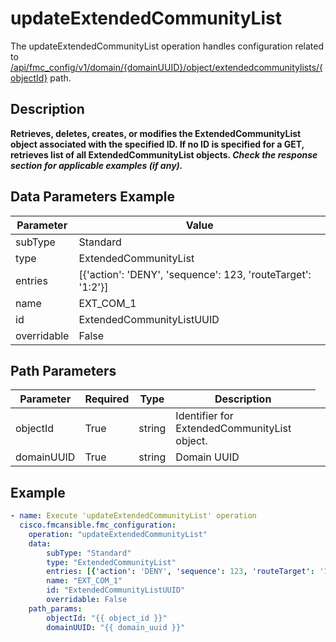 # updateExtendedCommunityList

The updateExtendedCommunityList operation handles configuration related to [/api/fmc_config/v1/domain/{domainUUID}/object/extendedcommunitylists/{objectId}](/paths//api/fmc_config/v1/domain/{domain_uuid}/object/extendedcommunitylists/{object_id}.md) path.&nbsp;
## Description
**Retrieves, deletes, creates, or modifies the ExtendedCommunityList object associated with the specified ID. If no ID is specified for a GET, retrieves list of all ExtendedCommunityList objects. _Check the response section for applicable examples (if any)._**

## Data Parameters Example
| Parameter | Value |
| --------- | -------- |
| subType | Standard |
| type | ExtendedCommunityList |
| entries | [{'action': 'DENY', 'sequence': 123, 'routeTarget': '1:2'}] |
| name | EXT_COM_1 |
| id | ExtendedCommunityListUUID |
| overridable | False |

## Path Parameters
| Parameter | Required | Type | Description |
| --------- | -------- | ---- | ----------- |
| objectId | True | string <td colspan=3> Identifier for ExtendedCommunityList object. |
| domainUUID | True | string <td colspan=3> Domain UUID |

## Example
```yaml
- name: Execute 'updateExtendedCommunityList' operation
  cisco.fmcansible.fmc_configuration:
    operation: "updateExtendedCommunityList"
    data:
        subType: "Standard"
        type: "ExtendedCommunityList"
        entries: [{'action': 'DENY', 'sequence': 123, 'routeTarget': '1:2'}]
        name: "EXT_COM_1"
        id: "ExtendedCommunityListUUID"
        overridable: False
    path_params:
        objectId: "{{ object_id }}"
        domainUUID: "{{ domain_uuid }}"

```